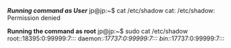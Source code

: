***Running command as User***
jp@jp:~$ cat /etc/shadow 
cat: /etc/shadow: Permission denied

**Running the command as root**
jp@jp:~$ sudo cat /etc/shadow 
root:<SNIP>:18395:0:99999:7:::
daemon:*:17737:0:99999:7:::
bin:*:17737:0:99999:7:::
<SNIP>
